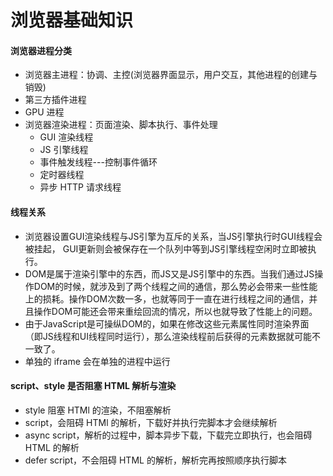 # 浏览器基础知识

#### 浏览器进程分类

+ 浏览器主进程：协调、主控(浏览器界面显示，用户交互，其他进程的创建与销毁)
+ 第三方插件进程
+ GPU 进程
+ 浏览器渲染进程：页面渲染、脚本执行、事件处理
  + GUI 渲染线程
  + JS 引擎线程
  + 事件触发线程---控制事件循环
  + 定时器线程
  + 异步 HTTP 请求线程

#### 线程关系

+ 浏览器设置GUI渲染线程与JS引擎为互斥的关系，当JS引擎执行时GUI线程会被挂起， GUI更新则会被保存在一个队列中等到JS引擎线程空闲时立即被执行。
+ DOM是属于渲染引擎中的东⻄，⽽JS⼜是JS引擎中的东⻄。当我们通过JS操作DOM的时候，就涉及到了两个线程之间的通信，那么势必会带来⼀些性能上的损耗。操作DOM次数⼀多，也就等同于⼀直在进⾏线程之间的通信，并且操作DOM可能还会带来重绘回流的情况，所以也就导致了性能上的问题。
+ 由于JavaScript是可操纵DOM的，如果在修改这些元素属性同时渲染界面（即JS线程和UI线程同时运行），那么渲染线程前后获得的元素数据就可能不一致了。
+ 单独的 iframe 会在单独的进程中运行

#### script、style 是否阻塞 HTML 解析与渲染

+ style 阻塞 HTMl 的渲染，不阻塞解析
+ script，会阻碍 HTMl 的解析，下载好并执行完脚本才会继续解析
+ async script，解析的过程中，脚本异步下载，下载完立即执行，也会阻碍 HTML 的解析
+ defer script，不会阻碍 HTML 的解析，解析完再按照顺序执行脚本
